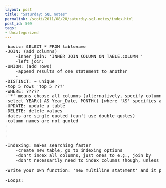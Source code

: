 ```yaml
---
layout: post
title: "Saturday: SQL notes"
permalink: /scott/2011/08/20/saturday-sql-notes/index.html
post_id: 509
tags: 
- Uncategorized
---
```


<pre>-basic: SELECT * FROM tablename
-JOIN: (add columns)
	-inner join: 'INNER JOIN COLUMN ON TABLE.COLUMN '
	-left join:
-UNION: (add rows)
	-append results of one statement to another
	-
-DISTINCT: ~ unique
-top 5 rows 'top 5 ???'
-WHERE: ?????
-'*' means choose all columns (alternatively, specify columns by name
-select YEAR() AS Year_Date, MONTH() [where 'AS' specifies a new column]
-UPDATE: update a table
-DELETE: delete values
-dates are single quoted (can't use double quotes)
-column names are not quoted
-
-
-

-Indexing: makes searching faster
	-create new table, go to indexing options
	-don't index all columns, just ones to e.g., join by
	-don't necessarily need to index columns though, unless perhaps large tables

-Write your own function: 'new multiline statement' and it provides a template

-Loops:</pre>